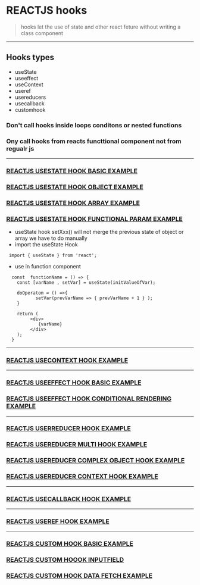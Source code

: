 # REACTJS hooks 
> hooks let the use of state and other react feture without writing a class component 

---
## Hooks types 
* useState 
* useeffect
* useContext
* useref
* usereducers
* usecallback 
* customhook 

### Don't call hooks inside loops conditons or nested functions 
### Ony call hooks from reacts functtional component not from regualr js 

---

### [REACTJS USESTATE HOOK BASIC EXAMPLE ](https://github.com/adarshkumarsingh83/reactjs/tree/master/APPLICATIONS/reactjs-hook-usestate)
### [REACTJS USESTATE HOOK OBJECT EXAMPLE](https://github.com/adarshkumarsingh83/reactjs/tree/master/APPLICATIONS/reactjs-hook-usestate-object)
### [REACTJS USESTATE HOOK ARRAY EXAMPLE](https://github.com/adarshkumarsingh83/reactjs/tree/master/APPLICATIONS/reactjs-hook-usestate-array)
### [REACTJS USESTATE HOOK FUNCTIONAL PARAM EXAMPLE](https://github.com/adarshkumarsingh83/reactjs/tree/master/APPLICATIONS/reactjs-hook-usestate-funtionparm)

* useState hook setXxx() will not merge the previous state of object or array we have to do manually 
* import the useState Hook 
```
 import { useState } from 'react';
```

* use in function component
```
  const  functionName = () => {
    const [varName , setVar] = useState(initValueOfVar);

    doOperaton = () =>{
           setVar(prevVarName => { prevVarName + 1 } );
    }

    return (
         <div>
            {varName}
         </div>
    );
  }

```

---

### [REACTJS USECONTEXT HOOK EXAMPLE](https://github.com/adarshkumarsingh83/reactjs/tree/master/APPLICATIONS/reactjs-usecontext-hook)

---

### [REACTJS USEEFFECT HOOK BASIC EXAMPLE](https://github.com/adarshkumarsingh83/reactjs/tree/master/APPLICATIONS/reactjs-hook-useeffect)
### [REACTJS USEEFFECT HOOK CONDITIONAL RENDERING EXAMPLE](https://github.com/adarshkumarsingh83/reactjs/tree/master/APPLICATIONS/reactjs-hook-useeffect-conditional-rendering)

---

### [REACTJS USERREDUCER HOOK EXAMPLE ](https://github.com/adarshkumarsingh83/reactjs/tree/master/APPLICATIONS/reactjs-usereducers-hook)
### [REACTJS USEREDUCER MULTI HOOK EXAMPLE ](https://github.com/adarshkumarsingh83/reactjs/tree/master/APPLICATIONS/reactjs-usereducers-multit-hook)
### [REACTJS USEREDUCER COMPLEX OBJECT HOOK EXAMPLE](https://github.com/adarshkumarsingh83/reactjs/tree/master/APPLICATIONS/reactjs-usereducers-complex-object-hook)
### [REACTJS USEREDUCER CONTEXT HOOK EXAMPLE](https://github.com/adarshkumarsingh83/reactjs/tree/master/APPLICATIONS/reactjs-usereducers-context-hook)

---

### [REACTJS USECALLBACK HOOK EXAMPLE](https://github.com/adarshkumarsingh83/reactjs/tree/master/APPLICATIONS/reactjs-usecallback-hook)

---

### [REACTJS USEREF HOOK EXAMPLE](https://github.com/adarshkumarsingh83/reactjs/tree/master/APPLICATIONS/rectjs-useref-hook)

---

### [REACTJS CUSTOM HOOK BASIC EXAMPLE](https://github.com/adarshkumarsingh83/reactjs/tree/master/APPLICATIONS/reactjs-custom-hook-counter)
### [REACTJS CUSTOM HOOOK INPUTFIELD](https://github.com/adarshkumarsingh83/reactjs/tree/master/APPLICATIONS/reactjs-custom-hook-inputfield)
### [REACTJS CUSTOM HOOK DATA FETCH EXAMPLE](https://github.com/adarshkumarsingh83/reactjs/tree/master/APPLICATIONS/reactjs-custom-hook-data-fetch)